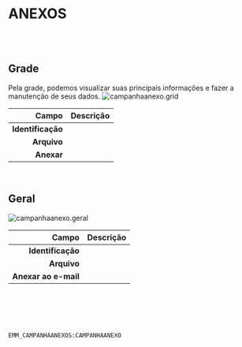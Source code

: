 # ANEXOS
<br>
<br>

## Grade
Pela grade, podemos visualizar suas principais informações e fazer a manutenção de seus dados.
![campanhaanexo.grid](https://raw.githubusercontent.com/netforcews/docs-erp/master/geral/imagens/campanhaanexo.grid.png)

Campo | Descrição
--:|---
**Identificação** | 
**Arquivo** | 
**Anexar** | 
<br>

## Geral
![campanhaanexo.geral](https://raw.githubusercontent.com/netforcews/docs-erp/master/geral/imagens/campanhaanexo.geral.png)

Campo | Descrição
--:|---
**Identificação** | 
**Arquivo** | 
**Anexar ao e-mail** | 
<br>
<br>
<br>
<br>

```EMM_CAMPANHAANEXOS:CAMPANHAANEXO```
